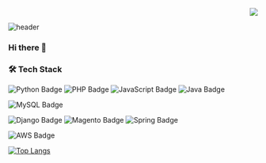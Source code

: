 <p align=right>
  <a href="https://hits.seeyoufarm.com"><img src="https://hits.seeyoufarm.com/api/count/incr/badge.svg?url=https%3A%2F%2Fgithub.com%2Fjinee0us&count_bg=%2350BCDF&title_bg=%23989898&title=hits&edge_flat=true"/></a>
</p>

![header](https://capsule-render.vercel.app/api?type=waving&color=50BCDF&height=200&section=header&text=DajinKim&fontSize=60&fontColor=989898&fontAlign=80&animation=twinkling)

### Hi there 👋

<!--
**jinee0us/jinee0us** is a ✨ _special_ ✨ repository because its `README.md` (this file) appears on your GitHub profile.

Here are some ideas to get you started:

- 🔭 I’m currently working on ...
- 🌱 I’m currently learning ...
- 👯 I’m looking to collaborate on ...
- 🤔 I’m looking for help with ...
- 💬 Ask me about ...
- 📫 How to reach me: ...
- 😄 Pronouns: ...
- ⚡ Fun fact: ...
-->

### 🛠 Tech Stack
![Python Badge](https://img.shields.io/badge/Python-3776AB?style=flat-square&logo=Python&logoColor=white)
![PHP Badge](https://img.shields.io/badge/PHP-777BB4?style=flat-square&logo=PHP&logoColor=white)
![JavaScript Badge](https://img.shields.io/badge/JavaScript-F7DF1E?style=flat-square&logo=JavaScript&logoColor=black)
![Java Badge](https://img.shields.io/badge/Java-007396?style=flat-square&logo=Java&logoColor=white)

![MySQL Badge](https://img.shields.io/badge/MySQL-4479A1?style=flat-square&logo=MySQL&logoColor=white)

![Django Badge](https://img.shields.io/badge/Django-092E20?style=flat-square&logo=Django&logoColor=white)
![Magento Badge](https://img.shields.io/badge/Magento-EE672F?style=flat-square&logo=Magento&logoColor=white)
![Spring Badge](https://img.shields.io/badge/Spring-6DB33F?style=flat-square&logo=Spring&logoColor=white)

![AWS Badge](https://img.shields.io/badge/AWS-232F3E?style=flat-square&logo=Amazon%20AWS&logoColor=white)


<!-- [![Anurag's GitHub stats](https://github-readme-stats.vercel.app/api?username=jinee0us&hide=prs,contribs&show_icons=true&theme=react)](https://github.com/anuraghazra/github-readme-stats) -->
[![Top Langs](https://github-readme-stats.vercel.app/api/top-langs/?username=jinee0us&layout=compact&theme=react)](https://github.com/anuraghazra/github-readme-stats)


<!-- ### 📫 How to reach me
[![Gmail Badge](https://img.shields.io/badge/Gmail-EA4335?style=flat-square&logo=Gmail&logoColor=white&link=mailto:jinee0us@gmail.com)](mailto:jinee0us@gmail.com) -->
